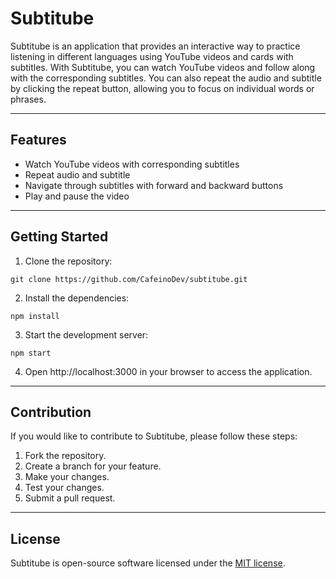 # Subtitube
Subtitube is an application that provides an interactive way to practice listening in different languages using YouTube videos and cards with subtitles. With Subtitube, you can watch YouTube videos and follow along with the corresponding subtitles. You can also repeat the audio and subtitle by clicking the repeat button, allowing you to focus on individual words or phrases.

---
## Features
- Watch YouTube videos with corresponding subtitles
- Repeat audio and subtitle
- Navigate through subtitles with forward and backward buttons
- Play and pause the video

---
## Getting Started
1. Clone the repository:

```
git clone https://github.com/CafeinoDev/subtitube.git
```
2. Install the dependencies:
```
npm install
```
3. Start the development server:
```
npm start
```
4. Open http://localhost:3000 in your browser to access the application.
---
## Contribution
If you would like to contribute to Subtitube, please follow these steps:

1. Fork the repository.
2. Create a branch for your feature.
3. Make your changes.
4. Test your changes.
5. Submit a pull request.
---
## License
Subtitube is open-source software licensed under the [MIT license](https://opensource.org/licenses/MIT).